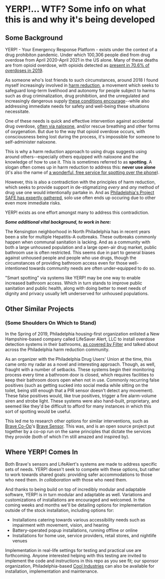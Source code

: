 # YERP!... WTF? Some info on what this is and why it's being developed

## Some Background 

YERP! - Your Emergency Response Platform - exists under the context of a drug prohibiton pandemic. Under which 100,306 people died from drug overdose from April 2020-April 2021 in the US alone. Many of these deaths are from opioid overdose, with opioids detected as [present in 70.6% of overdoses in 2019](https://www.cdc.gov/drugoverdose/deaths/index.html).

As someone who's lost friends to such circumstances, around 2018 I found myself  increasingly involved in [harm reduction](https://harmreduction.org), a movement which seeks to safeguard long-term livelihood and autonomy for people subject to harms such  as drug criminalization, drug prohibition, and the unregulated and increasingly dangerous supply [these conditions encourage](https://filtermag.org/infographic-the-iron-law-of-prohibition/)--while also addressing immediate needs for safety and well-being these situations necessitate.

One of these needs is quick and effective intervention against accidental drug overdose, [often via naloxone](https://harmreduction.org/issues/overdose-prevention/overview/overdose-basics/understanding-naloxone/), and/or rescue breathing and other forms of oxygenation. But due to the way that opioid overdose occurs, with consciousness being lost during the process, it's impossible for someone to self-administer naloxone.

This is why a harm reduction approach to using drugs suggests using around others--especially others equipped with naloxone and the knowledge of how to use it. This is sometimes referred to as **spotting**. A slogan often comes up in harm reduction to address this: **never use alone** (it's also the name of [a wonderful, free service for spotting over the phone](https://neverusealone.org)).

However, this is also a contradiction with the principles of harm reduction, which seeks to provide support in de-stigmatizing *every* and *any* method of drug use one would intentionally partake in. And as [Philadelphia's Project SAFE has expertly gathered](https://www.vitalstrategies.org/wp-content/uploads/PWUD-ServiceProvider-Guide-07142021.pdf), solo use often ends up occuring due to other even more immediate risks. 

YERP! exists as one effort amongst many to address this contradiction.

***Some additional vital background, to work in here:***

The Kensington neighborhood in North Philadelphia has in recent years been a site for multiple Hepatitis-A outbreaks. These outbreaks commonly happen when communal sanitation is lacking. And as a community with both a large unhoused population and a large open-air drug market, public bathroom use is often restricted. This seems due in part to general biases against unhoused people and people who use drugs, though the circumstances of providing bathroom access even for those well-intentioned towards community needs are often under-equipped to do so.

"Smart spotting" via systems like YERP! may be one way to enable increased bathroom access.  Which in turn stands to improve public sanitation and public health, along with doing better to meet needs of dignity and privacy usually left underserved for unhoused populations.

## Other Similar Projects
### (Some Shoulders On Which to Stand)

In the Spring of 2019, Philadelphia housing-first organization enlisted a New Hampshire-based company called LifeSaver Alert, LLC to install overdose detection systems in their bathrooms, [as covered by Filter](https://filtermag.org/how-technology-is-rapidly-advancing-overdose-resistant-bathrooms/) and talked about across the Philadelphia harm reduction community.

As an organizer with the Philadelphia Drug Users' Union at the time, this came onto my radar as a novel and interesting approach. Though, as well, fraught with a number of setbacks. These systems begin their monitoring process every time a bathroom door is closed, which requires facilities to keep their bathroom doors open when not in use. Commonly recurring false positives (such as getting sucked into social media while sitting on the toilet, being still enough that a PIR sensor doesn't detect any movement). These false positives would, like true positives, trigger a fire alarm-volume siren and strobe light. These systems were also hand-built, proprietary, and seemed like they'd be difficult to afford for many instances in which this sort of spotting would be useful.

This led me to research other options for similar interventions, such as [Brave Co-Op](https://brave.coop)'s [Brave Sensor](https://github.com/bravetechnologycoop/BraveSensor). This was, and is an open source project put together by a co-op run on the same principles that dictate the services they provide (both of which I'm still amazed and inspired by).

## Where YERP! Comes In

Both Brave's sensors and LifeAlert's systems are made to address specific sets of needs. YERP! doesn't seek to compete with these options, but rather to work towards shared goals: providing safer accommodations to those who need them. *In collaboration with* those who need them. 

And thanks to being build on top of incredibly modular and adaptable software, YERP! is in turn modular and adaptable as well. Variations and customizations of installations are encouraged and welcomed. In the coming weeks and months we'll be detailing options for implementation outside of the stock installation, including options for:

- Installations catering towards various accessibility needs such as impairment with movement, vision, and hearing 
- Battery-operated popup installations, running offline or online
- Installations for home use, service providers, retail stores, and nightlife venues

Implementation in real-life settings for testing and practical use are forthcoming. Anyone interested helping with this testing are invited to implement the code and instructions in this repo as you see fit; our sponsor organization, Philadelphia-based [Cool Industries](https://cool.industries) can also be available for installation, implementation and maintenance.